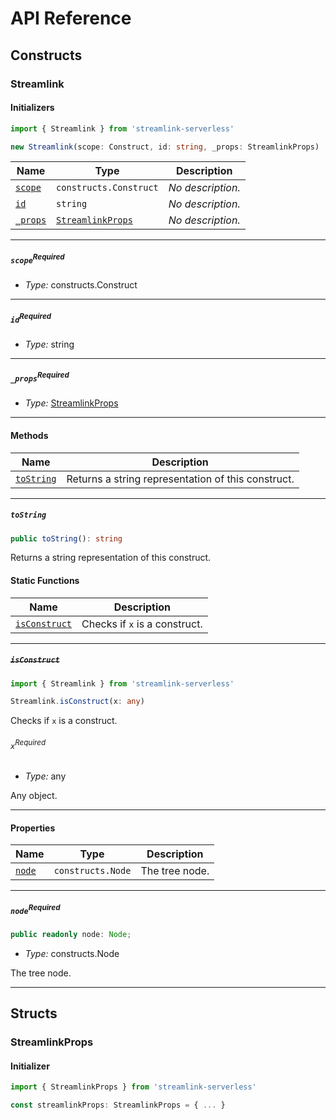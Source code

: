 # API Reference <a name="API Reference" id="api-reference"></a>

## Constructs <a name="Constructs" id="Constructs"></a>

### Streamlink <a name="Streamlink" id="streamlink-serverless.Streamlink"></a>

#### Initializers <a name="Initializers" id="streamlink-serverless.Streamlink.Initializer"></a>

```typescript
import { Streamlink } from 'streamlink-serverless'

new Streamlink(scope: Construct, id: string, _props: StreamlinkProps)
```

| **Name** | **Type** | **Description** |
| --- | --- | --- |
| <code><a href="#streamlink-serverless.Streamlink.Initializer.parameter.scope">scope</a></code> | <code>constructs.Construct</code> | *No description.* |
| <code><a href="#streamlink-serverless.Streamlink.Initializer.parameter.id">id</a></code> | <code>string</code> | *No description.* |
| <code><a href="#streamlink-serverless.Streamlink.Initializer.parameter._props">_props</a></code> | <code><a href="#streamlink-serverless.StreamlinkProps">StreamlinkProps</a></code> | *No description.* |

---

##### `scope`<sup>Required</sup> <a name="scope" id="streamlink-serverless.Streamlink.Initializer.parameter.scope"></a>

- *Type:* constructs.Construct

---

##### `id`<sup>Required</sup> <a name="id" id="streamlink-serverless.Streamlink.Initializer.parameter.id"></a>

- *Type:* string

---

##### `_props`<sup>Required</sup> <a name="_props" id="streamlink-serverless.Streamlink.Initializer.parameter._props"></a>

- *Type:* <a href="#streamlink-serverless.StreamlinkProps">StreamlinkProps</a>

---

#### Methods <a name="Methods" id="Methods"></a>

| **Name** | **Description** |
| --- | --- |
| <code><a href="#streamlink-serverless.Streamlink.toString">toString</a></code> | Returns a string representation of this construct. |

---

##### `toString` <a name="toString" id="streamlink-serverless.Streamlink.toString"></a>

```typescript
public toString(): string
```

Returns a string representation of this construct.

#### Static Functions <a name="Static Functions" id="Static Functions"></a>

| **Name** | **Description** |
| --- | --- |
| <code><a href="#streamlink-serverless.Streamlink.isConstruct">isConstruct</a></code> | Checks if `x` is a construct. |

---

##### ~~`isConstruct`~~ <a name="isConstruct" id="streamlink-serverless.Streamlink.isConstruct"></a>

```typescript
import { Streamlink } from 'streamlink-serverless'

Streamlink.isConstruct(x: any)
```

Checks if `x` is a construct.

###### `x`<sup>Required</sup> <a name="x" id="streamlink-serverless.Streamlink.isConstruct.parameter.x"></a>

- *Type:* any

Any object.

---

#### Properties <a name="Properties" id="Properties"></a>

| **Name** | **Type** | **Description** |
| --- | --- | --- |
| <code><a href="#streamlink-serverless.Streamlink.property.node">node</a></code> | <code>constructs.Node</code> | The tree node. |

---

##### `node`<sup>Required</sup> <a name="node" id="streamlink-serverless.Streamlink.property.node"></a>

```typescript
public readonly node: Node;
```

- *Type:* constructs.Node

The tree node.

---


## Structs <a name="Structs" id="Structs"></a>

### StreamlinkProps <a name="StreamlinkProps" id="streamlink-serverless.StreamlinkProps"></a>

#### Initializer <a name="Initializer" id="streamlink-serverless.StreamlinkProps.Initializer"></a>

```typescript
import { StreamlinkProps } from 'streamlink-serverless'

const streamlinkProps: StreamlinkProps = { ... }
```




